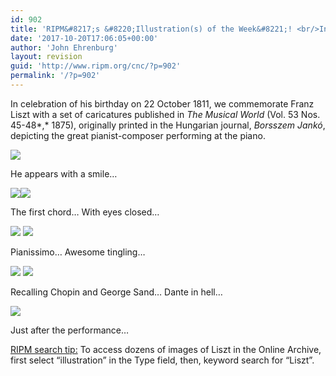 ```yaml
---
id: 902
title: 'RIPM&#8217;s &#8220;Illustration(s) of the Week&#8221;! <br/>In Celebration of Franz Liszt&#8217;s Birthday'
date: '2017-10-20T17:06:05+00:00'
author: 'John Ehrenburg'
layout: revision
guid: 'http://www.ripm.org/cnc/?p=902'
permalink: '/?p=902'
---
```


In celebration of his birthday on 22 October 1811, we commemorate Franz Liszt with a set of caricatures published in *The Musical World* (Vol. 53 Nos. 45-48*,* 1875), originally printed in the Hungarian journal, *Borsszem Jankó*, depicting the great pianist-composer performing at the piano.

![](http://www.ripm.org/cnc/wp-content/uploads/2017/10/1-Liszt.jpg)

He appears with a smile…

![](http://www.ripm.org/cnc/wp-content/uploads/2017/10/2-Liszt-300x289.jpg)![](http://www.ripm.org/cnc/wp-content/uploads/2017/10/3-Liszt-300x255.jpg)

The first chord… With eyes closed…

![](http://www.ripm.org/cnc/wp-content/uploads/2017/10/4-Liszt-300x275.jpg) ![](http://www.ripm.org/cnc/wp-content/uploads/2017/10/5-Liszt-300x264.jpg)

Pianissimo… Awesome tingling…

![](http://www.ripm.org/cnc/wp-content/uploads/2017/10/6-Liszt-300x281.jpg) ![](http://www.ripm.org/cnc/wp-content/uploads/2017/10/7-Liszt-300x295.jpg)

Recalling Chopin and George Sand… Dante in hell…

![](http://www.ripm.org/cnc/wp-content/uploads/2017/10/8-Liszt.jpg)

Just after the performance…

<u>RIPM search tip:</u> To access dozens of images of Liszt in the Online Archive, first select “illustration” in the Type field, then, keyword search for “Liszt”.